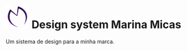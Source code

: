 # ![Meu logo, da inspiração da tulipa.](images/logo-white.png) Design system Marina Micas
Um sistema de design para a minha marca.

